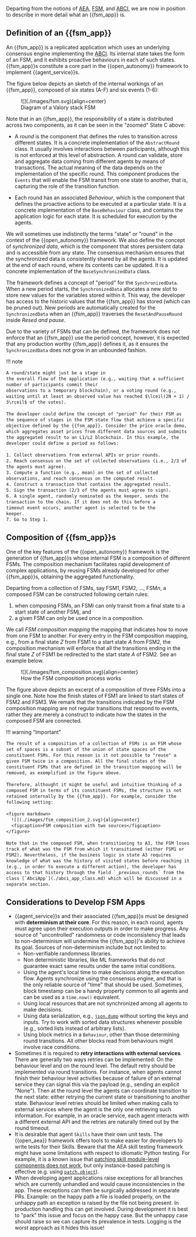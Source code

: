 
Departing from the notions of [AEA](./aea.md), [FSM](./fsm.md), and [ABCI](./abci.md), we are now in position to describe in more detail what an {{fsm_app}} is.


## Definition of an {{fsm_app}}
An {{fsm_app}} is a replicated application which uses
an underlying consensus engine implementing the [ABCI](./abci.md).
Its internal state takes the form of an FSM, and it exhibits proactive behaviours in each of such states.
{{fsm_app}}s constitute a core part in the {{open_autonomy}} framework to implement {{agent_service}}s.

The figure below depicts an sketch of the internal workings of an {{fsm_app}}, composed of six states (A-F) and six events (1-6):

<figure markdown>
  ![](./images/fsm.svg){align=center}
  <figcaption>Diagram of a Valory stack FSM</figcaption>
</figure>

Note that in an {{fsm_app}}, the responsibility of a state is distributed across two components, as it can be seen in the "zoomed" State C above:

- A _round_ is the component that defines the rules to transition across different
  states. It is a concrete implementation of the `AbstractRound` class. It usually involves
  interactions between participants, although this is not enforced
  at this level of abstraction. A round can validate, store and aggregate data
  coming from different agents by means of transactions. The actual meaning of
  the data depends on the implementation of the specific round. This component
  produces the `Events` that will enable the FSM transit from one state to another, that is, capturing the role of the transition function.

- Each round has an associated _Behaviour_, which is the component that defines the proactive actions to be executed at
  a particular state. It is a concrete implementation of the `BaseBehaviour` class, and contains the application logic for each state. It is scheduled for
  execution by the agents.

We will sometimes use indistinctly the terms "state" or "round" in the context of the {{open_autonomy}} framework.  We also define the concept of _synchronized data_, which is the component that stores persistent data and is accessible from any state. The consensus mechanism ensures that the synchronized data is consistently shared by all the agents. It is updated at the end of each round, where its contents can be updated. It is a concrete implementation of the `BaseSynchronizedData` class.

The framework defines a concept of "period" for the `SynchronizedData`. When a new period starts, the `SynchronizedData` allocates a new slot to store new values for the variables stored within it. This way, the developer has access to the historic values that the {{fsm_app}} has stored (which can be pruned out). New periods are automatically created for the `SynchronizedData` when an {{fsm_app}} traverses the `ResetAndPauseRound` inside _Resed and pause_.

Due to the variety of FSMs that can be defined, the framework does not enforce that an {{fsm_app}} use the period concept, however, it is expected that any production worthy {{fsm_app}} defines it, as it ensures the `SynchronizedData` does not grow in an unbounded fashion.


!!! note

    A round/state might just be a stage in
    the overall flow of the application (e.g., waiting that a sufficient number of participants commit their
    observations to a temporary blockchain), or a voting round (e.g.,
    waiting until at least an observed value has reached $\lceil(2N + 1) / 3\rceil$ of the votes).

    The developer could define the concept of "period" for their FSM as the sequence of stages in the FSM state flow that achieve a specific objective defined by the {{fsm_app}}. Consider the price oracle demo, which aggregates asset prices from different data sources and submits the aggregated result to an L1/L2 blockchain. In this example, the developer could define a period as follows:

    1. Collect observations from external APIs or prior rounds.
    2. Reach consensus on the set of collected observations (i.e., 2/3 of the agents must agree).
    3. Compute a function (e.g., mean) on the set of collected observations, and reach consensus on the computed result.
    4. Construct a transaction that contains the aggregated result.
    5. Sign the transaction (2/3 of the agents must agree to sign).
    6. A single agent, randomly nominated as the keeper, sends the transaction to the chain. If it does not do this before a
    timeout event occurs, another agent is selected to be the
    keeper.
    7. Go to Step 1.



## Composition of {{fsm_app}}s
One of the key features of the {{open_autonomy}} framework is the generation of {{fsm_app}}s whose internal FSM is a composition of different FSMs. The composition mechanism facilitates
rapid development of complex applications, by reusing FSMs already developed for other {{fsm_app}}s, obtaining the aggregated functionality.

Departing from a collection of FSMs, say FSM1, FSM2, ..., FSM$n$, a composed FSM can be constructed following certain rules:

1. when composing FSMs, an FSM$i$ can only transit from a final state to a start state of another FSM$j$, and
2. a given FSM can only be used once in a composition.

We call _FSM composition mapping_ the mapping that indicates how to move from one FSM to another.
For every entry in the FSM composition mapping, e.g., from a final state $Z$ from FSM1 to a start state $A$ from FSM2, the composition mechanism will enforce that all the transitions ending in the final state $Z$ of FSM1 be redirected to the start state $A$ of FSM2. See an example below.

<figure markdown>
  ![](./images/fsm_composition.svg){align=center}
  <figcaption>How the FSM composition process works</figcaption>
</figure>

The figure above depicts an excerpt of a composition of three FSMs into a single one. Note how the finish states of FSM1 are linked to start states of FSM2 and FSM3. We remark that the transitions indicated by the FSM composition mapping are not regular transitions that respond to events, rather they are merely a construct to indicate how the states in the composed FSM are connected.

!!! warning "Important"

    The result of a composition of a collection of FSMs is an FSM whose set of spaces is a subset of the union of state spaces of the constituent FSMs. For this reason is it not possible to "reuse" a given FSM twice in a composition. All the final states of the constituent FSMs that are defined in the transition mapping will be removed, as exemplified in the figure above.

    Therefore, althought it might be useful and intuitive thinking of a composed FSM in terms of its constituent FSMs, the structure is not retained internally by the {{fsm_app}}. For example, consider the following setting:

    <figure markdown>
      ![](./images/fsm_composition_2.svg){align=center}
      <figcaption>FSM composition with two sources</figcaption>
    </figure>

    Note that in the composed FSM, when transitioning to A3, the FSM loses track of what was the FSM from which it transitioned (either FSM1 or FSM2). Nevertheless, if the business logic in state A3 requires knowledge of what was the history of visited states before reaching it (e.g., in order to execute a different action), the developer has access to that history through the field `_previous_rounds` from the class [`AbciApp`](./abci_app_class.md) which will be discussed in a separate section.


## Considerations to Develop FSM Apps
- {{agent_service}}s and their associated {{fsm_app}}s must be designed with **determinism at their core**. For this reason, in each  round, agents must agree upon their execution outputs in order to make progress. Any source of "uncontrolled" randomness or code inconsistency that leads to non-determinism will undermine the {{fsm_app}}'s ability to achieve its goal. Sources of non-determinism include but not limited to:
    - Non-verifiable randomness libraries.
    - Non deterministic libraries, like ML frameworks that do not guarantee exact same results under the same initial conditions.
    - Using the agent's local time  to make decisions along the execution flow. Agents synchronize using the consensus engine, and that is the only reliable source of "time" that should be used. Sometimes, block timestamp can be a handy property common to all agents and can be used as a `time.now()` equivalent.
    - Using local resources that are not synchronized among all agents to make decisions.
    - Using data serialization, e.g., [`json.dump`](https://docs.python.org/3/library/json.html#json.dump) without sorting the keys and inputs. Try to work with sorted data structures whenever possible (e.g., sorted lists instead of arbitrary lists).
    - Using block metrics in a `Behaviour`, other than those determining round transitions. All other blocks read from behaviours might involve race conditions.
- Sometimes it is required to **retry interactions with external services**. There are generally two ways retries can be implemented: On the behaviour level and on the round level. The default retry should be implemented via round transitions. For instance, when agents cannot finish their behaviour level activities because of failure of an external service they can signal this via the payload (e.g., sending an explicit "None"). Then at the round level the agents can coordinate transition to the next state: either retrying the current state or transitioning to another state. Behaviour level retries should be limited when making calls to external services where the agent is the only one retrieving such information. For example, in an oracle service, each agent interacts with a different external API and the retries are naturally timed out by the round timeout.
- It is desirable that agent `Skills` have their own unit tests. The {{open_aea}} framework offers tools to make easier for developers to write tests for their Skills. Beware that the AEA skill testing framework might have some limitations with respect to idiomatic Python testing. For example, it is a known issue that [patching skill module-level components does not work](https://github.com/valory-xyz/open-autonomy/issues/289), but only instance-based patching is effective (e.g. using [`patch.object`](https://docs.python.org/3/library/unittest.mock.html#unittest.mock.patch.object)).
- When developing agent applications raise exceptions for all branches which are currently unhandled and would cause inconsistencies in the app. These exceptions can then be surgically addressed in separate PRs. Example: on the happy path a file is loaded properly, on the unhappy path an exception is raised by the file not being present. In production handling this can get involved. During development it is best to "park" this issue and focus on the happy case. But the unhappy case should raise so we can capture its prevalence in tests. Logging is the worst approach as it hides this issue!
